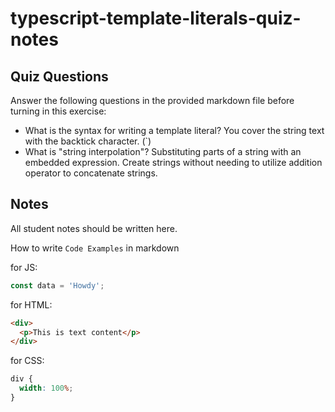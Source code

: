 # typescript-template-literals-quiz-notes

## Quiz Questions

Answer the following questions in the provided markdown file before turning in this exercise:

- What is the syntax for writing a template literal?
  You cover the string text with the backtick character. (`)
- What is "string interpolation"?
  Substituting parts of a string with an embedded expression. Create strings without needing to utilize addition operator to concatenate strings.

## Notes

All student notes should be written here.

How to write `Code Examples` in markdown

for JS:

```javascript
const data = 'Howdy';
```

for HTML:

```html
<div>
  <p>This is text content</p>
</div>
```

for CSS:

```css
div {
  width: 100%;
}
```
